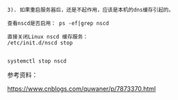 ```
3). 如果重启服务器后，还是不起作用，应该是本机的dns缓存引起的。

查看nscd是否启用： ps -ef|grep nscd

直接关闭Linux nscd 缓存服务：
/etc/init.d/nscd stop


systemctl stop nscd
```
参考资料：

https://www.cnblogs.com/quwaner/p/7873370.html

